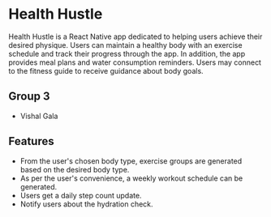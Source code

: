 # Health Hustle

Health Hustle is a React Native app dedicated to helping users achieve their desired physique. Users can maintain a healthy body with an exercise schedule and track their progress through the app. In addition, the app provides meal plans and water consumption reminders. Users may connect to the fitness guide to receive guidance about body goals.

## Group 3

- Vishal Gala

## Features

- From the user's chosen body type, exercise groups are generated based on the desired body type.
- As per the user's convenience, a weekly workout schedule can be generated.
- Users get a daily step count update.
- Notify users about the hydration check.
